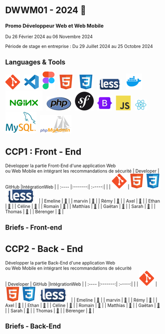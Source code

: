 # DWWM01 - 2024 👋
### Promo Développeur Web et Web Mobile 
Du 26 Février 2024 au 06 Novembre 2024

Période de stage en entreprise : Du 29 Juillet 2024  au 25 Octobre 2024

## Languages & Tools  
![imgGit](./profile/img/git.svg)&nbsp;&nbsp;
![imgVscode](./profile/img/vscode.svg)&nbsp;&nbsp;
![imgFigma](./profile/img/figma.svg)&nbsp;&nbsp;
![imgHtml](./profile/img/html.svg) &nbsp;&nbsp;
![imgCSS](./profile/img/css.svg)&nbsp;&nbsp;
![imgLess](./profile/img/less.svg)&nbsp;&nbsp; 
![imgDocker](./profile/img/docker.svg)&nbsp;&nbsp;
![imgNginx](./profile/img/nginx.svg)&nbsp;&nbsp;
![imgPhp](./profile/img/php1.svg)&nbsp;&nbsp;
![imgSymfony](./profile/img/symfony.svg)&nbsp;&nbsp;
![imgBootStrap](./profile/img/bootstrap.svg)&nbsp;&nbsp; 
![imgJs](./profile/img/javascript.svg)&nbsp;&nbsp;
![imgReact](./profile/img/react.svg)&nbsp;&nbsp;
![imgMySql](./profile/img/mysql1.svg)&nbsp;&nbsp;
![imgPhpMyAdmin](./profile/img/PhpMyAdmin.svg)&nbsp;&nbsp;

# CCP1 : Front - End    
Développer la partie Front-End d'une application Web   
ou Web Mobile en intégrant les recommandations de sécurité
| Developer | GitHub |IntégrationWeb |
| :---- |:-------:| :-----:|
|  |  ![imgGit](./profile/img/git.svg)&nbsp;|![imgHtml](./profile/img/html.svg)&nbsp;![imgCSS](./profile/img/css.svg) ![imgLess](./profile/img/less-1.svg)&nbsp;&nbsp;|
| Emeline  | <a href="https://github.com/EmyFoxB">🔗</a>     |
| marvin  | <a href="https://github.com/ColleMarvin">🔗</a>     |
| Rémy  | <a href="https://github.com/Lansweg">🔗</a>     |
| Axel  | <a href="https://github.com/DelannoyAxel">🔗</a>     |
| Ethan  | <a href="https://github.com/EthanDelannoy">🔗</a>     |
| Céline  | <a href="https://github.com/Nelicee">🔗</a>     |
| Romain  | <a href="https://github.com/rdulongcourty">🔗</a>     |
| Matthias  | <a href="https://github.com/Tortthias">🔗</a>     |
| Gaëtan  | <a href="https://github.com/GaetanHosselet">🔗</a>     |
| Sarah  | <a href="https://github.com/sarahjandau">🔗</a>     |
| Thomas  | <a href="">🔗</a>     |
| Bérenger  | <a href="https://github.com/PBerenger">🔗</a>     |

## Briefs - Front-end


# CCP2 - Back - End
Développer la partie Back-End d'une application Web  
ou Web Mobile en intégrant les recommandations de sécurité  
| Developer | GitHub |IntégrationWeb |
| :---- |:-------:| :-----:|
|  |  ![imgGit](./profile/img/git.svg)&nbsp;|![imgHtml](./profile/img/html.svg)&nbsp;![imgCSS](./profile/img/css.svg) ![imgLess](./profile/img/less-1.svg)&nbsp;&nbsp;|
| Emeline  | <a href="https://github.com/EmyFoxB">🔗</a>     |
| marvin  | <a href="https://github.com/ColleMarvin">🔗</a>     |
| Rémy  | <a href="https://github.com/Lansweg">🔗</a>     |
| Axel  | <a href="https://github.com/DelannoyAxel">🔗</a>     |
| Ethan  | <a href="https://github.com/EthanDelannoy">🔗</a>     |
| Céline  | <a href="https://github.com/Nelicee">🔗</a>     |
| Romain  | <a href="https://github.com/rdulongcourty">🔗</a>     |
| Matthias  | <a href="https://github.com/Tortthias">🔗</a>     |
| Gaëtan  | <a href="https://github.com/GaetanHosselet">🔗</a>     |
| Sarah  | <a href="https://github.com/sarahjandau">🔗</a>     |
| Thomas  | <a href="">🔗</a>     |
| Bérenger  | <a href="https://github.com/PBerenger">🔗</a>     |

## Briefs - Back-End 



<!--

**Here are some ideas to get you started:**

🙋‍♀️ A short introduction - what is your organization all about?
🌈 Contribution guidelines - how can the community get involved?
👩‍💻 Useful resources - where can the community find your docs? Is there anything else the community should know?
🍿 Fun facts - what does your team eat for breakfast?
🧙 Remember, you can do mighty things with the power of [Markdown](https://docs.github.com/github/writing-on-github/getting-started-with-writing-and-formatting-on-github/basic-writing-and-formatting-syntax)
-->
